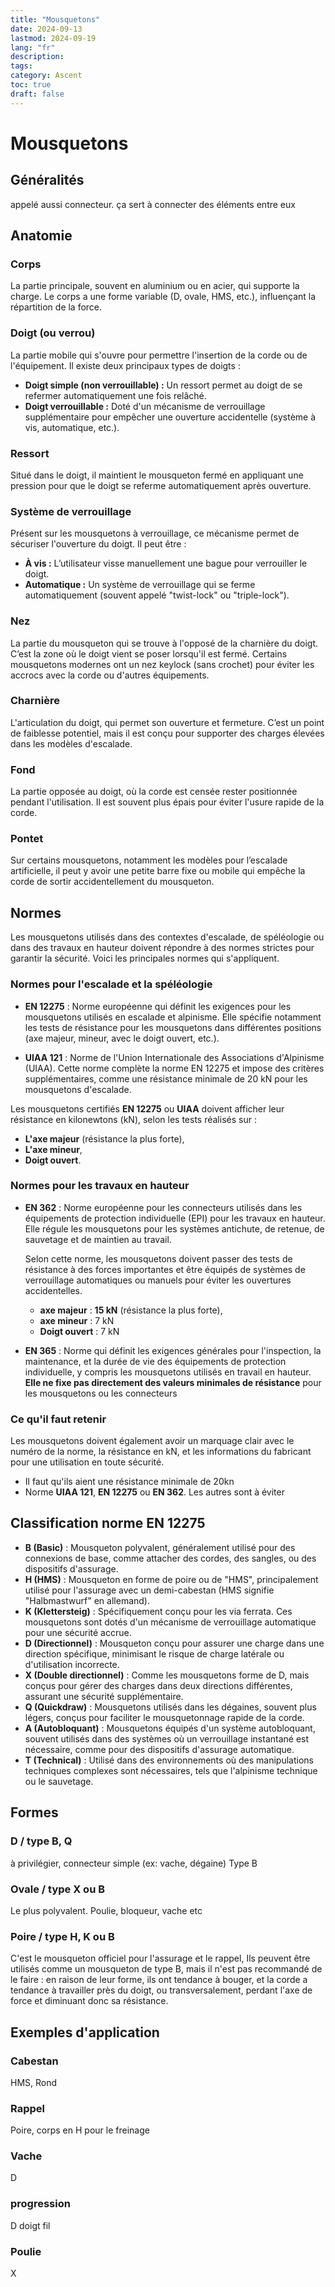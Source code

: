 ```yaml
---
title: "Mousquetons"
date: 2024-09-13
lastmod: 2024-09-19
lang: "fr"
description:
tags:
category: Ascent
toc: true
draft: false
---
```


# Mousquetons

## Généralités

appelé aussi connecteur. ça sert à connecter des éléments entre eux

## Anatomie

### Corps
La partie principale, souvent en aluminium ou en acier, qui supporte la charge. Le corps a une forme variable (D, ovale, HMS, etc.), influençant la répartition de la force.

### Doigt (ou verrou)
La partie mobile qui s'ouvre pour permettre l'insertion de la corde ou de l'équipement. Il existe deux principaux types de doigts :

- **Doigt simple (non verrouillable) :** Un ressort permet au doigt de se refermer automatiquement une fois relâché.
- **Doigt verrouillable :** Doté d'un mécanisme de verrouillage supplémentaire pour empêcher une ouverture accidentelle (système à vis, automatique, etc.).

### Ressort
Situé dans le doigt, il maintient le mousqueton fermé en appliquant une pression pour que le doigt se referme automatiquement après ouverture.

### Système de verrouillage
Présent sur les mousquetons à verrouillage, ce mécanisme permet de sécuriser l'ouverture du doigt. Il peut être :

- **À vis :** L’utilisateur visse manuellement une bague pour verrouiller le doigt.
- **Automatique :** Un système de verrouillage qui se ferme automatiquement (souvent appelé "twist-lock" ou "triple-lock").

### Nez
La partie du mousqueton qui se trouve à l'opposé de la charnière du doigt. C’est la zone où le doigt vient se poser lorsqu'il est fermé. Certains mousquetons modernes ont un nez keylock (sans crochet) pour éviter les accrocs avec la corde ou d'autres équipements.

### Charnière
L'articulation du doigt, qui permet son ouverture et fermeture. C’est un point de faiblesse potentiel, mais il est conçu pour supporter des charges élevées dans les modèles d'escalade.

### Fond
La partie opposée au doigt, où la corde est censée rester positionnée pendant l'utilisation. Il est souvent plus épais pour éviter l'usure rapide de la corde.

### Pontet
Sur certains mousquetons, notamment les modèles pour l’escalade artificielle, il peut y avoir une petite barre fixe ou mobile qui empêche la corde de sortir accidentellement du mousqueton.

## Normes 

Les mousquetons utilisés dans des contextes d'escalade, de spéléologie ou dans des travaux en hauteur doivent répondre à des normes strictes pour garantir la sécurité. Voici les principales normes qui s'appliquent.

### Normes pour l'escalade et la spéléologie

- **EN 12275** : Norme européenne qui définit les exigences pour les mousquetons utilisés en escalade et alpinisme. Elle spécifie notamment les tests de résistance pour les mousquetons dans différentes positions (axe majeur, mineur, avec le doigt ouvert, etc.).
  
- **UIAA 121** : Norme de l'Union Internationale des Associations d'Alpinisme (UIAA). Cette norme complète la norme EN 12275 et impose des critères supplémentaires, comme une résistance minimale de 20 kN pour les mousquetons d'escalade.

Les mousquetons certifiés **EN 12275** ou **UIAA** doivent afficher leur résistance en kilonewtons (kN), selon les tests réalisés sur :
  - **L'axe majeur** (résistance la plus forte),
  - **L'axe mineur**,
  - **Doigt ouvert**.

### Normes pour les travaux en hauteur

- **EN 362** : Norme européenne pour les connecteurs utilisés dans les équipements de protection individuelle (EPI) pour les travaux en hauteur. Elle régule les mousquetons pour les systèmes antichute, de retenue, de sauvetage et de maintien au travail.
  
  Selon cette norme, les mousquetons doivent passer des tests de résistance à des forces importantes et être équipés de systèmes de verrouillage automatiques ou manuels pour éviter les ouvertures accidentelles.
  - **axe majeur** : **15 kN** (résistance la plus forte),
  - **axe mineur** : 7 kN
  - **Doigt ouvert** : 7 kN

- **EN 365** : Norme qui définit les exigences générales pour l'inspection, la maintenance, et la durée de vie des équipements de protection individuelle, y compris les mousquetons utilisés en travail en hauteur. **Elle ne fixe pas directement des valeurs minimales de résistance** pour les mousquetons ou les connecteurs

### Ce qu'il faut retenir

Les mousquetons doivent également avoir un marquage clair avec le numéro de la norme, la résistance en kN, et les informations du fabricant pour une utilisation en toute sécurité.
- Il faut qu'ils aient une résistance minimale de 20kn
- Norme **UIAA 121**, **EN 12275** ou **EN 362**. Les autres sont à éviter

## Classification norme EN 12275

- **B (Basic)** : Mousqueton polyvalent, généralement utilisé pour des connexions de base, comme attacher des cordes, des sangles, ou des dispositifs d'assurage.
- **H (HMS)** : Mousqueton en forme de poire ou de "HMS", principalement utilisé pour l'assurage avec un demi-cabestan (HMS signifie "Halbmastwurf" en allemand).
- **K (Klettersteig)** : Spécifiquement conçu pour les via ferrata. Ces mousquetons sont dotés d'un mécanisme de verrouillage automatique pour une sécurité accrue.
- **D (Directionnel)** : Mousqueton conçu pour assurer une charge dans une direction spécifique, minimisant le risque de charge latérale ou d'utilisation incorrecte.
- **X (Double directionnel)** : Comme les mousquetons forme de D, mais conçus pour gérer des charges dans deux directions différentes, assurant une sécurité supplémentaire.
- **Q (Quickdraw)** : Mousquetons utilisés dans les dégaines, souvent plus légers, conçus pour faciliter le mousquetonnage rapide de la corde.
- **A (Autobloquant)** : Mousquetons équipés d'un système autobloquant, souvent utilisés dans des systèmes où un verrouillage instantané est nécessaire, comme pour des dispositifs d'assurage automatique.
- **T (Technical)** : Utilisé dans des environnements où des manipulations techniques complexes sont nécessaires, tels que l'alpinisme technique ou le sauvetage.

## Formes

### D / type B, Q
à privilégier, connecteur simple (ex: vache, dégaine)
Type B

### Ovale / type X ou B
Le plus polyvalent.
Poulie, bloqueur, vache etc

### Poire / type H, K ou B
C'est le mousqueton officiel pour l'assurage et le rappel,
Ils peuvent être utilisés comme un mousqueton de type B, mais il n'est pas recommandé de le faire : en raison de leur forme, ils ont tendance à bouger, et la corde a tendance à travailler près du doigt, ou transversalement, perdant l'axe de force et diminuant donc sa résistance.

## Exemples d'application

### Cabestan

HMS, Rond

### Rappel

Poire, corps en H pour le freinage

### Vache

D

### progression

D doigt fil

### Poulie

X

